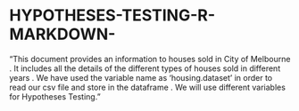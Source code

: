 # HYPOTHESES-TESTING-R-MARKDOWN-
“This document provides an information to houses sold in City of Melbourne . It includes all the details of the different types of houses sold in different years . We have used the variable name as ‘housing.dataset’ in order to read our csv file and store in the dataframe . We will use different variables for Hypotheses Testing.”
